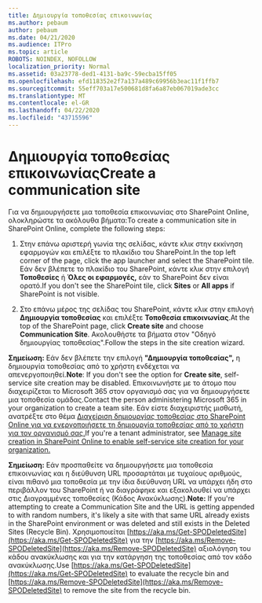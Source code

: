 ```yaml
---
title: Δημιουργία τοποθεσίας επικοινωνίας
ms.author: pebaum
author: pebaum
ms.date: 04/21/2020
ms.audience: ITPro
ms.topic: article
ROBOTS: NOINDEX, NOFOLLOW
localization_priority: Normal
ms.assetid: 03a23778-ded1-4131-ba9c-59ecba15ff05
ms.openlocfilehash: efd118352e2f7a137a489c69956b3eac11f1ffb7
ms.sourcegitcommit: 55eff703a17e500681d8fa6a87eb067019ade3cc
ms.translationtype: MT
ms.contentlocale: el-GR
ms.lasthandoff: 04/22/2020
ms.locfileid: "43715596"
---
```

# <a name="create-a-communication-site"></a><span data-ttu-id="fd4ba-102">Δημιουργία τοποθεσίας επικοινωνίας</span><span class="sxs-lookup"><span data-stu-id="fd4ba-102">Create a communication site</span></span>

<span data-ttu-id="fd4ba-103">Για να δημιουργήσετε μια τοποθεσία επικοινωνίας στο SharePoint Online, ολοκληρώστε τα ακόλουθα βήματα:</span><span class="sxs-lookup"><span data-stu-id="fd4ba-103">To create a communication site in SharePoint Online, complete the following steps:</span></span> 
  
1. <span data-ttu-id="fd4ba-104">Στην επάνω αριστερή γωνία της σελίδας, κάντε κλικ στην εκκίνηση εφαρμογών και επιλέξτε το πλακίδιο του SharePoint.</span><span class="sxs-lookup"><span data-stu-id="fd4ba-104">In the top left corner of the page, click the app launcher and select the SharePoint tile.</span></span> <span data-ttu-id="fd4ba-105">Εάν δεν βλέπετε το πλακίδιο του SharePoint, κάντε κλικ στην επιλογή **Τοποθεσίες** ή **Όλες οι εφαρμογές,** εάν το SharePoint δεν είναι ορατό.</span><span class="sxs-lookup"><span data-stu-id="fd4ba-105">If you don't see the SharePoint tile, click **Sites** or **All apps** if SharePoint is not visible.</span></span> 
    
2. <span data-ttu-id="fd4ba-106">Στο επάνω μέρος της σελίδας του SharePoint, κάντε κλικ στην επιλογή **Δημιουργία τοποθεσίας** και επιλέξτε **Τοποθεσία επικοινωνίας**.</span><span class="sxs-lookup"><span data-stu-id="fd4ba-106">At the top of the SharePoint page, click **Create site** and choose **Communication Site**.</span></span> <span data-ttu-id="fd4ba-107">Ακολουθήστε τα βήματα στον "Οδηγό δημιουργίας τοποθεσίας".</span><span class="sxs-lookup"><span data-stu-id="fd4ba-107">Follow the steps in the site creation wizard.</span></span> 
    
 <span data-ttu-id="fd4ba-108">**Σημείωση:** Εάν δεν βλέπετε την επιλογή **"Δημιουργία τοποθεσίας",** η δημιουργία τοποθεσίας από το χρήστη ενδέχεται να απενεργοποιηθεί.</span><span class="sxs-lookup"><span data-stu-id="fd4ba-108">**Note**: If you don't see the option for **Create site**, self-service site creation may be disabled.</span></span> <span data-ttu-id="fd4ba-109">Επικοινωνήστε με το άτομο που διαχειρίζεται το Microsoft 365 στον οργανισμό σας για να δημιουργήσετε μια τοποθεσία ομάδας.</span><span class="sxs-lookup"><span data-stu-id="fd4ba-109">Contact the person administering Microsoft 365 in your organization to create a team site.</span></span> <span data-ttu-id="fd4ba-110">Εάν είστε διαχειριστής μισθωτή, ανατρέξτε στο θέμα [Διαχείριση δημιουργίας τοποθεσίας στο SharePoint Online για να ενεργοποιήσετε τη δημιουργία τοποθεσίας από το χρήστη για τον οργανισμό σας.](https://go.microsoft.com/fwlink/?linkid=2018780)</span><span class="sxs-lookup"><span data-stu-id="fd4ba-110">If you're a tenant administrator, see [Manage site creation in SharePoint Online to enable self-service site creation for your organization.](https://go.microsoft.com/fwlink/?linkid=2018780)</span></span>
  
 <span data-ttu-id="fd4ba-111">**Σημείωση:** Εάν προσπαθείτε να δημιουργήσετε μια τοποθεσία επικοινωνίας και η διεύθυνση URL προσαρτάται με τυχαίους αριθμούς, είναι πιθανό μια τοποθεσία με την ίδια διεύθυνση URL να υπάρχει ήδη στο περιβάλλον του SharePoint ή να διαγράφηκε και εξακολουθεί να υπάρχει στις Διαγραμμένες τοποθεσίες (Κάδος Ανακύκλωσης).</span><span class="sxs-lookup"><span data-stu-id="fd4ba-111">**Note:** If you're attempting to create a Communication Site and the URL is getting appended to with random numbers, it's likely a site with that same URL already exists in the SharePoint environment or was deleted and still exists in the Deleted Sites (Recycle Bin).</span></span> <span data-ttu-id="fd4ba-112">Χρησιμοποιείται [https://aka.ms/Get-SPODeletedSite](https://aka.ms/Get-SPODeletedSite) για την [https://aka.ms/Remove-SPODeletedSite](https://aka.ms/Remove-SPODeletedSite) αξιολόγηση του κάδου ανακύκλωσης και για την κατάργηση της τοποθεσίας από τον κάδο ανακύκλωσης.</span><span class="sxs-lookup"><span data-stu-id="fd4ba-112">Use [https://aka.ms/Get-SPODeletedSite](https://aka.ms/Get-SPODeletedSite) to evaluate the recycle bin and [https://aka.ms/Remove-SPODeletedSite](https://aka.ms/Remove-SPODeletedSite) to remove the site from the recycle bin.</span></span> 
  

